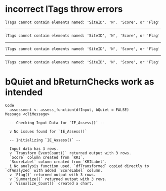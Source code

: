 # incorrect lTags throw errors

    lTags cannot contain elements named: 'SiteID', 'N', 'Score', or 'Flag'

---

    lTags cannot contain elements named: 'SiteID', 'N', 'Score', or 'Flag'

---

    lTags cannot contain elements named: 'SiteID', 'N', 'Score', or 'Flag'

---

    lTags cannot contain elements named: 'SiteID', 'N', 'Score', or 'Flag'

# bQuiet and bReturnChecks work as intended

    Code
      assessment <- assess_function(dfInput, bQuiet = FALSE)
    Message <cliMessage>
      
      -- Checking Input Data for `IE_Assess()` --
      
      v No issues found for `IE_Assess()`
      
      -- Initializing `IE_Assess()` --
      
      Input data has 3 rows.
      v `Transform_EventCount()` returned output with 3 rows.
      `Score` column created from `KRI`.
      `ScoreLabel` column created from `KRILabel`.
      i No analysis function used. `dfTransformed` copied directly to `dfAnalyzed` with added `ScoreLabel` column.
      v `Flag()` returned output with 3 rows.
      v `Summarize()` returned output with 3 rows.
      v `Visualize_Count()` created a chart.

